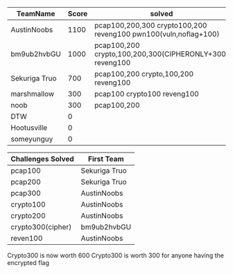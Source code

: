 |TeamName|Score|solved|
|--------|-----|----------|
|AustinNoobs|1100|pcap100,200,300 crypto100,200 reveng100 pwn100(vuln,noflag+100)|
|bm9ub2hvbGU|1000|pcap100,200 crypto,100,200,300(CIPHERONLY+300) reveng100|
|Sekuriga Truo|700|pcap100,200 crypto,100,200 reveng100|
|marshmallow|300|pcap100 crypto100 reveng100|
|noob|300|pcap100,200|
|DTW|0| |
|Hootusville|0| |
|someyunguy|0| |
 
|Challenges Solved|First Team|
|---------------|------------|
|pcap100|Sekuriga Truo|
|pcap200|Sekuriga Truo|
|pcap300|AustinNoobs|
|crypto100|AustinNoobs|
|crypto200|AustinNoobs|
|crypto300(cipher)|bm9ub2hvbGU|
|reven100|AustinNoobs|


Crypto300 is now worth 600
Crypto300 is worth 300 for anyone having the encrypted flag
